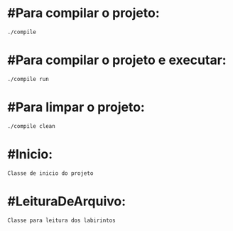 <h1>#Para compilar o projeto:</h1> 

    ./compile

<h1>#Para compilar o projeto e executar:</h1>

    ./compile run

<h1>#Para limpar o projeto:</h1>

    ./compile clean


<h1>#Inicio: </h1>

    Classe de inicio do projeto

<h1>#LeituraDeArquivo:</h1>
    
    Classe para leitura dos labirintos

